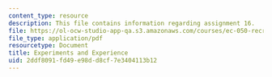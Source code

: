 ```yaml
---
content_type: resource
description: This file contains information regarding assignment 16.
file: https://ol-ocw-studio-app-qa.s3.amazonaws.com/courses/ec-050-recreate-experiments-from-history-inform-the-future-from-the-past-galileo-january-iap-2010/2ddf8091fd49e98dd8cf7e3404113b12_MITEC_050IAP10_assn16.pdf
file_type: application/pdf
resourcetype: Document
title: Experiments and Experience
uid: 2ddf8091-fd49-e98d-d8cf-7e3404113b12
---
```


